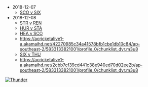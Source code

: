 * 2018-12-07
  * [SCO v SIX](https://acricketalive1-a.akamaihd.net/42270985c34a41578bfb1cbe1db10c84/ap-southeast-2/5833133821001/profile_0/chunklist_dvr.m3u8)
* 2018-12-08 
  * [STR v REN](https://acricketalive1-a.akamaihd.net/b26cb3b986644acaad160b54f0845f17/ap-southeast-2/5833133821001/profile_0/chunklist_dvr.m3u8)
  * [HUR v STA](https://acricketalive1-a.akamaihd.net/ccf21aa67b3942d5850a02f1acc35dd3/ap-southeast-2/5833133821001/profile_0/chunklist_dvr.m3u8)
  * [HEA v SCO](https://cricketwbbltemp-a.akamaihd.net/42270985c34a41578bfb1cbe1db10c84/ap-southeast-2/5833133821001/profile_0/chunklist_dvr.m3u8)
  * https://acricketalive1-a.akamaihd.net/42270985c34a41578bfb1cbe1db10c84/ap-southeast-2/5833133821001/profile_0/chunklist_dvr.m3u8
  * [SIX v THU](https://cricketwbbltemp-a.akamaihd.net/2cbb7cf39cd441c38e940ed70d02ee2b/ap-southeast-2/5833133821001/profile_0/chunklist_dvr.m3u8)
  * https://acricketalive1-a.akamaihd.net/2cbb7cf39cd441c38e940ed70d02ee2b/ap-southeast-2/5833133821001/profile_0/chunklist_dvr.m3u8

[![Thunder](https://www.cricket.com.au/-/media/Logos/Teams/BBL/Sydney%20Thunder.ashx?mw=25)](https://acricketalive1-a.akamaihd.net/2cbb7cf39cd441c38e940ed70d02ee2b/ap-southeast-2/5833133821001/profile_0/chunklist_dvr.m3u8)
